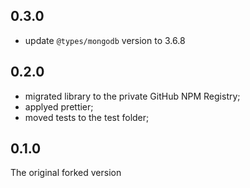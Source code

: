 ## 0.3.0 
- update `@types/mongodb` version to 3.6.8

## 0.2.0

- migrated library to the private GitHub NPM Registry;
- applyed prettier;
- moved tests to the test folder;

## 0.1.0

The original forked version
